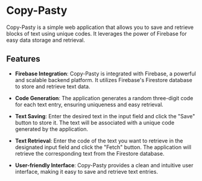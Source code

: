 # Copy-Pasty

Copy-Pasty is a simple web application that allows you to save and retrieve blocks of text using unique codes. It leverages the power of Firebase for easy data storage and retrieval.

## Features

- **Firebase Integration**: Copy-Pasty is integrated with Firebase, a powerful and scalable backend platform. It utilizes Firebase's Firestore database to store and retrieve text data.

- **Code Generation**: The application generates a random three-digit code for each text entry, ensuring uniqueness and easy retrieval.

- **Text Saving**: Enter the desired text in the input field and click the "Save" button to store it. The text will be associated with a unique code generated by the application.

- **Text Retrieval**: Enter the code of the text you want to retrieve in the designated input field and click the "Fetch" button. The application will retrieve the corresponding text from the Firestore database.

- **User-friendly Interface**: Copy-Pasty provides a clean and intuitive user interface, making it easy to save and retrieve text entries.


